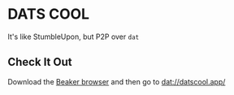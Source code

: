 # DATS COOL

It's like StumbleUpon, but P2P over `dat`

## Check It Out

Download the [Beaker browser](https://beakerbrowser.com/) and then go to [dat://datscool.app/](dat://datscool.app/)
